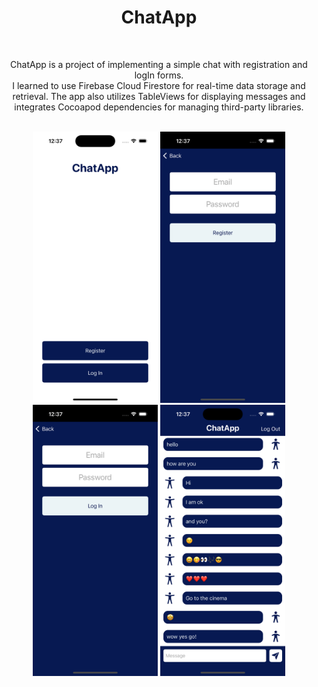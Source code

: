 <div align="center">
  <h1><b>ChatApp</b></h1>
</div>
<br>
<p align="center">ChatApp is a project of implementing a simple chat with registration and logIn forms.<br>I learned to use Firebase Cloud Firestore for real-time data storage and retrieval. The app also utilizes TableViews for displaying messages and integrates Cocoapod dependencies for managing third-party libraries.</p>
<br>
<div align="center">
  <img src="https://github.com/nasoviva/ChatApp/blob/main/ChatApp/Documentation/WelcomeScreen.png" alt="Описание изображения" width="200"/>
    <img src="https://github.com/nasoviva/ChatApp/blob/main/ChatApp/Documentation/Register.png" alt="Описание изображения" width="200"/>
  <img src="https://github.com/nasoviva/ChatApp/blob/main/ChatApp/Documentation/Login.png" alt="Описание изображения" width="200"/>
  <img src="https://github.com/nasoviva/ChatApp/blob/main/ChatApp/Documentation/Chat.png" alt="Описание изображения" width="200"/>
</div>
